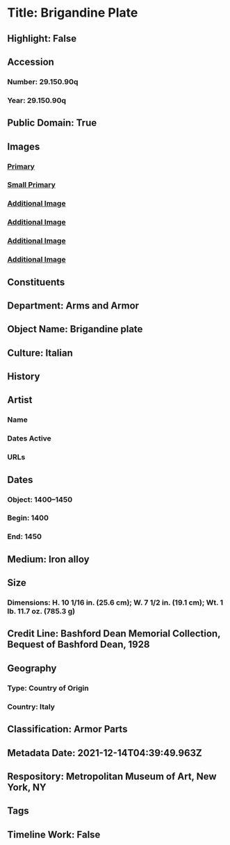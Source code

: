 # Title: Brigandine Plate
## Highlight: False
## Accession
### Number: 29.150.90q
### Year: 29.150.90q
## Public Domain: True
## Images
### [Primary](https://images.metmuseum.org/CRDImages/aa/original/29.150.90q_002july2014.jpg)
### [Small Primary](https://images.metmuseum.org/CRDImages/aa/web-large/29.150.90q_002july2014.jpg)
### [Additional Image](https://images.metmuseum.org/CRDImages/aa/original/29.150.90q_004july2014.jpg)
### [Additional Image](https://images.metmuseum.org/CRDImages/aa/original/29.150.90q_005july2014.jpg)
### [Additional Image](https://images.metmuseum.org/CRDImages/aa/original/29.150.90q_019feb2014.jpg)
### [Additional Image](https://images.metmuseum.org/CRDImages/aa/original/29.150.90q_007feb2014.jpg)
## Constituents
## Department: Arms and Armor
## Object Name: Brigandine plate
## Culture: Italian
## History
## Artist
### Name
### Dates Active
### URLs
## Dates
### Object: 1400–1450
### Begin: 1400
### End: 1450
## Medium: Iron alloy
## Size
### Dimensions: H. 10 1/16 in. (25.6 cm); W. 7 1/2 in. (19.1 cm); Wt. 1 lb. 11.7 oz. (785.3 g)
## Credit Line: Bashford Dean Memorial Collection, Bequest of Bashford Dean, 1928
## Geography
### Type: Country of Origin
### Country: Italy
## Classification: Armor Parts
## Metadata Date: 2021-12-14T04:39:49.963Z
## Respository: Metropolitan Museum of Art, New York, NY
## Tags
## Timeline Work: False